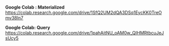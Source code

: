 **Google Colab : Materialized**
https://colab.research.google.com/drive/1SfQ2UM2dQA3DSq1EycKK0TreOmv38ln7

**Google Colab: Query**
https://colab.research.google.com/drive/1pahAitNU_oAM0w_QIHMRtbcuJeJsUcy5
